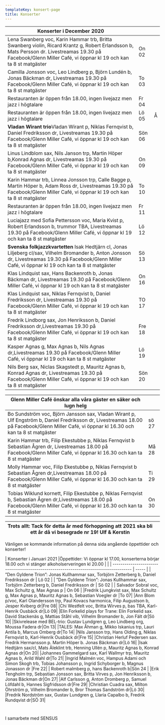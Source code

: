 ```yaml
---
templateKey: konsert-page
title: Konserter
---
```

| Konserter i December 2020                                                                                                                                                                                       |        |     |
| --------------------------------------------------------------------------------------------------------------------------------------------------------------------------------------------------------------- | ------ | --- |
| Lena Swanberg voc, Karin Hammar trb, Britta Swanberg violin, Ricard Krantz g, Robert Erlandsson b, Mats Persson dr. Livestreamas 19.30 på Facebook/Glenn Miller Café, vi öppnar kl 19 och kan ta 8 st matgäster | On 02  |     |
| Camilla Jonsson voc, Leo Lindberg p,  Björn Lundén b, Jonas Bäckman dr, Livestreamas 19.30 på Facebook/Glenn Miller Café, vi öppnar kl 19 och kan ta 8 st matgäster                                             | To 03  |     |
| Restauranten är öppen från 18.00, ingen livejazz men jazz i högtalare                                                                                                                                           | Fr 04  |     |
| Restauranten är öppen från 18.00, ingen livejazz men jazz i högtalare                                                                                                                                           | Lö 05  | Å   |
| **Vladan Wirant trio**Vladan Wirant p, Niklas Fernqvist b, Daniel Fredriksson dr, Livestreamas 19.30 på Facebook/Glenn Miller Café, vi öppnar kl 19 och kan ta 8 st matgäster                                   | Sön 06 |     |
| Linus Lindblom sax, Nils Janson trp, Martin Höper b,Konrad Agnas dr, Livestreamas 19.30 på Facebook/Glenn Miller Café, vi öppnar kl 19 och kan ta 8 st matgäster                                                | On 09  |     |
| Karin Hammar trb, Linnea Jonsson trp, Calle Bagge p, Martin Höper b, Adam Ross dr, Livestreamas 19.30 på Facebook/Glenn Miller Café, vi öppnar kl 19 och kan ta 8 st matgäster                                  | To 10  |     |
| Restauranten är öppen från 18.00, ingen livejazz men jazz i högtalare                                                                                                                                           | Fr 11  |     |
| Luciajazz med Sofia Pettersson voc, Maria Kvist p, Robert Erlandsson b, trummor TBA, Livestreamas 19.30 på Facebook/Glenn Miller Café, vi öppnar kl 19 och kan ta 8 st matgäster                                | Lö 12  |     |
| **Svenska folkjazzkvartetten** Isak Hedtjärn cl, Jonas Liljeberg cl/sax, Vilhelm Bromander b, Anton Jonsson dr, Livestreamas 19.30 på Facebook/Glenn Miller Café, vi öppnar kl 19 och kan ta 8 st matgäster     | Sö 13  |     |
| Klas Lindquist sax, Hans Backenroth b, Jonas Bäckman dr,  Livestreamas 19.30 på Facebook/Glenn Miller Café, vi öppnar kl 19 och kan ta 8 st matgäster                                                           | On 16  |     |
| Klas Lindquist sax, Niklas Fernqvist b, Daniel Fredriksson dr, Livestreamas 19.30 på Facebook/Glenn Miller Café, vi öppnar kl 19 och kan ta 8 st matgäster                                                      | TO 17  |     |
| Fredrik Lindborg sax, Jon Henriksson b, Daniel Fredriksson dr,Livestreamas 19.30 på Facebook/Glenn Miller Café, vi öppnar kl 19 och kan ta 8 st matgäster                                                       | Fre 18 |     |
| Kasper Agnas g, Max Agnas b, Nils Agnas dr,Livestreamas 19.30 på Facebook/Glenn Miller Café, vi öppnar kl 19 och kan ta 8 st matgäster                                                                          | Lö 19  |     |
| Nils Berg sax, Niclas Skagstedt p, Mauritz Agnas b, Konrad Agnas dr, Livestreamas 19.30 på Facebook/Glenn Miller Café, vi öppnar kl 19 och kan ta 8 st matgäster                                                | Sön 20 |     |

| Glenn Miller Café önskar alla våra gäster en säker och lugn helg                                                                                                                            |       |
| ------------------------------------------------------------------------------------------------------------------------------------------------------------------------------------------- | ----- |
| Bo Sundström voc, Björn Jansson sax, Vladan Wirant p, Ulf Engström b, Daniel Fredriksson dr, Livestreamas 18.00 på Facebook/Glenn Miller Café, vi öppnar kl 16.30 och kan ta 8 st matgäster | sö 27 |
| Karin Hammar trb, Filip Ekestubbe p, Niklas Fernqvist b Sebastian Ågren dr, Livestreamas 18.00 på Facebook/Glenn Miller Café, vi öppnar kl 16.30 och kan ta 8 st matgäster                  | Må 28 |
| Molly Hammar voc, Filip Ekestubbe p, Niklas Fernqvist b Sebastian Ågren dr,Livestreamas 18.00 på Facebook/Glenn Miller Café, vi öppnar kl 16.30 och kan ta 8 st matgäster                   | Ti 29 |
| Tobias Wiklund kornett, Filip Ekestubbe p, Niklas Fernqvist b, Sebastian Ågren dr,Livestreamas 18.00 på Facebook/Glenn Miller Café, vi öppnar kl 16.30 och kan ta 8 st matgäster            | On 30 |

| Trots allt: Tack för detta år med förhoppning att 2021 ska bli ett år då vi besegrade nr 19! Ulf & Kerstin |     |
| ---------------------------------------------------------------------------------------------------------- | --- |

Vänligen se kommande information på denna sida angående öppettider och konserter!

| Konserter i Januari 2021 |Öppettider: Vi öppnar kl 17.00, konserterna börjar 18.00 och vi stänger alkoholserveringen kl 20.00                                                               |       |
| --------------------------------------------------------------------------------------- | ----- |
| ”Den Gyldene Trion”: Jonas Kullhammar sax, Torbjörn Zetterberg b, Daniel Fredriksson dr | Lö 02 |
| ”Den Gyldene Trion”: Jonas Kullhammar sax, Torbjörn Zetterberg b, Daniel Fredriksson dr | Sö 02 |
| Salvador Sobral voc, Max Schultz g, Max Agnas p                                         | On 06 |
|Fredrik Ljungkvist sax, Max Schultz g, Max Agnas p, Mauritz Agnas b, Sebastian Voegler dr |To 07|
|Ann Blom p/voc, Karl Olandersson trp, Paul Kovacs harmonica, Filip Augustson b, Jesper Kviberg dr|Fre 08|
|Chi Westfelt voc, Britta Wirves p, bas TBA, Karl-Henrik Ousbäck dr|Lö 09|
|Elin Forkelid plays for Trane: Elin Forkelid sax. David Stackenäs g, Mattias Ståhl vib, Vilhelm Bromander b, Jon Fält dr|Sö 10|
|Skivrelease med BEL-trio: Gustav Lundgren g, Leo Lindberg org, Moussa Fadera dr|On 13|
|TALES: Max Åhman g, Mikko Iskanius trp, Lauri Antila b, Marcus Omberg dr|To 14|
|Nils Jansson trp, Hans Olding g, Niklas Fernqvist b, Karl-Henrik Ousbäck dr|Fre 15|
|Christian Herluf Pedersen sax. Fredrik Hermansson p. Martin Höper b. Jonas Bäckman dr|Lö 16|
|Isak Hedtjärn sax/cl, Mats Äleklint trb, Henning Ullén p, Mauritz Agnas b, Konrad Agnas dr|On 20|
|Johannes Gammelgard sax, Karl Wallmyr trp, Mauritz Agnas b, Arild Wahl dr|To 21|
|Ingrid Malmén voc, Hampus Adami och Simon Skogh trb, Tobias Johansson p, Ingrid Schyborger b,  Magnus Jonasson dr |Fre 22|
| Robert malmberg p, hans Backenroth b|Sön 24 |
|Erik Tengholm trp, Sebastian Jonsson sax, Britta Virves p, Jon Henriksson b, Jonas Bäckman dr|On 27|
|Alf Carlsson g, Anton Dromberg p, Samuel Löfdahl b, Hannes Sigfridsson dr|Fre 29|
|Christian Cuadra sax, Milton Öhrström p, Vilhelm Bromander b, Bror Thomas Sandström dr|Lö 30|
|Fredrik Nordström sax, Gustav Lundgren g, Llaria Capalbo b, Fredrik Rundqvist dr|SÖ 31|




	

	 






I samarbete med SENSUS
